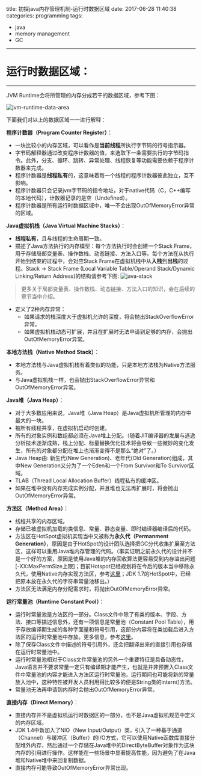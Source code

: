 title: 初探java内存管理机制-运行时数据区域
date: 2017-06-28 11:40:38
categories: programming
tags:
- java
- memory management
- GC
---

# 运行时数据区域：
---

JVM Runtime会将所管理的内存分成若干的数据区域，参考下图：

![jvm-runtime-data-area](http://static.zhuxiaodong.net/blog/static/images/jvm-runtime-data-area.png)

<!--more-->

下面我们对以上的数据区域一一进行解释：

**程序计数器（Program Counter Register）**：

* 一块比较小的内存区域，可以看作是**当前线程**所执行字节码的行号指示器。
* 字节码解释器通过改变程序计数器的值，来选取下一条需要执行的字节码指令。此外，分支、循环、跳转、异常处理、线程恢复等功能需要依赖于程序计数器来完成。
* 程序计数器是**线程私有**的，这意味着每一个线程的程序计数器彼此独立，互不影响。
* 程序计数器只会记录jvm字节码的指令地址，对于native代码（C，C++编写的本地代码），计数器记录的是空（Undefined）。
* 程序计数器是所有运行时数据区域中，唯一不会出现OutOfMemoryError异常的区域。

**Java虚拟机栈（Java Virtual Machine Stacks）**：

* **线程私有**，且与线程的生命周期一致。
* 描述了Java方法执行的内存模型：每个方法执行时会创建一个Stack Frame，用于存储局部变量表、操作数栈、动态链接、方法入口等。每个方法在从执行开始到结束的过程中，会对应Stack Frame在虚拟机栈中从**入栈**到**出栈**的过程。Stack -> Stack Frame (Local Variable Table/Operand Stack/Dynamic Linking/Return Address)的结构请参考下图:
![java-stack](http://static.zhuxiaodong.net/blog/static/images/java-stack.png)
> 更多关于局部变量表、操作数栈、动态链接、方法入口的知识，会在后续的章节当中介绍。
* 定义了2种内存异常：
	* 如果请求的栈深度大于虚拟机允许的深度，将会抛出StackOverflowError异常。
	* 如果虚拟机栈动态可扩展，并且在扩展时无法申请到足够的内存，会抛出OutOfMemoryError异常。

**本地方法栈（Native Method Stack）**：

* 本地方法栈与Java虚拟机栈有着类似的功能，只是本地方法栈为Native方法服务。
* 与Java虚拟机栈一样，也会抛出StackOverflowError异常和OutOfMemoryError异常。

**Java堆（Java Heap）**：

* 对于大多数应用来说，Java堆（Java Heap）是Java虚拟机所管理的内存中最大的一块。
* 被所有线程共享，在虚拟机启动时创建。
* 所有的对象实例和数组都必须在Java堆上分配。（随着JIT编译器的发展与逃逸分析技术逐渐成熟，栈上分配、标量替换优化技术将会导致一些微妙的变化发生，所有的对象都分配在堆上也渐渐变得不是那么“绝对”了。）
* Java Heap由: 新生代(New Generation)、老年代(Old Generation)组成，其中New Generation又分为了一个Eden和一个From Survivor和To Survivor区域。
* TLAB（Thread Local Allocation Buffer）线程私有的缓冲区。
* 如果在堆中没有内存完成实例分配，并且堆也无法再扩展时，将会抛出OutOfMemoryError异常。

**方法区（Method Area）**：

* 线程共享的内存区域。
* 存储已被虚拟机加载的类信息、常量、静态变量、即时编译器编译后的代码。
* 方法区在HotSpot虚拟机实现当中又被称为**永久代（Permanment Generation）**，原因是由于HotSpot的设计团队选择把GC分代收集扩展至方法区，这样可以重用Java堆内存管理的代码。（事实证明之前永久代的设计并不是一个好的方案，原因是使用Java堆的内存回收算法更容易受到内存溢出问题[-XX:MaxPermSize上限]；目前Hotspot已经规划将在今后的版本当中移除永久代，使用Native内存实现方法区，参考[这里](http://openjdk.java.net/jeps/122)；JDK 1.7的HotSpot中，已经把原本放在永久代的字符串常量池移出。）
* 方法区无法满足内存分配需求时，将抛出OutOfMemoryError异常。

**运行常量池（Runtime Constant Pool）**：

* 运行时常量池是方法区的一部分。Class文件中除了有类的版本、字段、方法、接口等描述信息外，还有一项信息是常量池（Constant Pool Table），用于存放编译期生成的各种字面量和符号引用，这部分内容将在类加载后进入方法区的运行时常量池中存放。更多信息，参考[这里](https://www.zhihu.com/question/30300585)。
* 除了保存Class文件中描述的符号引用外，还会把翻译出来的直接引用也存储在运行时常量池中。
* 运行时常量池相对于Class文件常量池的另外一个重要特征是具备动态性，Java语言并不要求常量一定只有编译期才能产生，也就是并非预置入Class文件中常量池的内容才能进入方法区运行时常量池，运行期间也可能将新的常量放入池中，这种特性被开发人员利用得比较多的便是String类的intern()方法。
* 常量池无法再申请到内存时会抛出OutOfMemoryError异常。

**直接内存（Direct Memory）**：

* 直接内存并不是虚拟机运行时数据区的一部分，也不是Java虚拟机规范中定义的内存区域。
* JDK 1.4中新加入了NIO（New Input/Output）类，引入了一种基于通道（Channel）与缓冲区（Buffer）的I/O方式，它可以使用Native函数库直接分配堆外内存，然后通过一个存储在Java堆中的DirectByteBuffer对象作为这块内存的引用进行操作。这样能在一些场景中显著提高性能，因为避免了在Java堆和Native堆中来回复制数据。
* 直接内存可能导致OutOfMemoryError异常出现。







	

